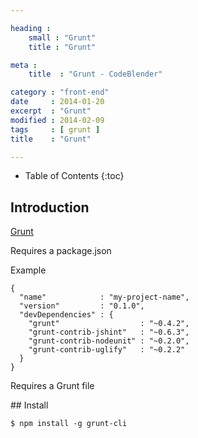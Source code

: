```yaml
---

heading :
    small : "Grunt"
    title : "Grunt"

meta :
    title  : "Grunt - CodeBlender"

category : "front-end"
date     : 2014-01-20
excerpt  : "Grunt"
modified : 2014-02-09
tags     : [ grunt ]
title    : "Grunt"

---
```


* Table of Contents
{:toc}

## Introduction

[Grunt][]

Requires a package.json

Example

    {
      "name"            : "my-project-name",
      "version"         : "0.1.0",
      "devDependencies" : {
        "grunt"                  : "~0.4.2",
        "grunt-contrib-jshint"   : "~0.6.3",
        "grunt-contrib-nodeunit" : "~0.2.0",
        "grunt-contrib-uglify"   : "~0.2.2"
      }
    }

Requires a Grunt file

## Install

    $ npm install -g grunt-cli

[Grunt]:http://gruntjs.com/